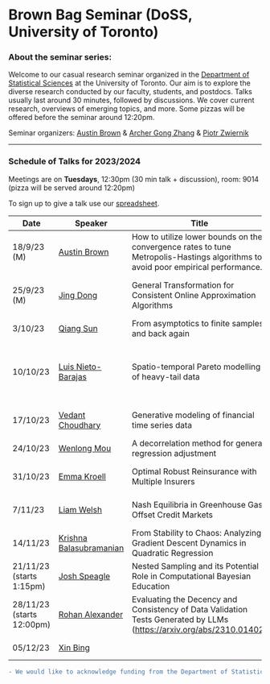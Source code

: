 # Brown Bag Seminar (DoSS, University of Toronto)


### About the seminar series:

Welcome to our casual research seminar organized in the [Department of Statistical Sciences](https://www.statistics.utoronto.ca) at the University of Toronto. Our aim is to explore the diverse research conducted by our faculty, students, and postdocs. Talks usually last around 30 minutes, followed by discussions. We cover current research, overviews of emerging topics, and more. Some pizzas will be offered before the seminar around 12:20pm. 

Seminar organizers: [Austin Brown](https://austindavidbrown.github.io) & [Archer Gong Zhang](https://gozhang.github.io) & [Piotr Zwiernik](https://pzwiernik.github.io/) 

***


### Schedule of Talks for 2023/2024

Meetings are on **Tuesdays**, 12:30pm (30 min talk + discussion), room: 9014
(pizza will be served around 12:20pm)

To sign up to give a talk use our [spreadsheet](https://docs.google.com/spreadsheets/d/1jehHvf0QCG2Udc-gZsMIl6pLYsxyoAYFPcnJWDQhCUY/edit#gid=0).

| Date | Speaker | Title | Remarks |
|-|-|-|-|
| 18/9/23 (M) | [Austin Brown](https://austindavidbrown.github.io) | How to utilize lower bounds on the convergence rates to tune Metropolis-Hastings algorithms to avoid poor empirical performance. | Internal speaker |
| 25/9/23 (M) | [Jing Dong](https://jingdong00.github.io/) | General Transformation for Consistent Online Approximation Algorithms | External speaker invited by [Qiang Sun](https://sites.google.com/view/qsun) |
| 3/10/23| [Qiang Sun](https://sites.google.com/view/qsun) | From asymptotics to finite samples, and back again | Internal speaker |
| 10/10/23| [Luis Nieto-Barajas](https://gente.itam.mx/lnieto/index.html) | Spatio-temporal Pareto modelling of heavy-tail data | Luis is a visiting professor from ITAM-Mexico |
| 17/10/23| [Vedant Choudhary](https://www.statistics.utoronto.ca/people/directories/graduate-students/vedant-choudhary) | Generative modeling of financial time series data | PhD student at DoSS |
| 24/10/23| [Wenlong Mou](https://mouwenlong.github.io/) | A decorrelation method for general regression adjustment | Internal speaker |
| 31/10/23| [Emma Kroell](https://www.emmakroell.ca/) | Optimal Robust Reinsurance with Multiple Insurers | PhD student at DoSS |
| 7/11/23| [Liam Welsh](https://www.statistics.utoronto.ca/people/directories/graduate-students/liam-welsh) | Nash Equilibria in Greenhouse Gas Offset Credit Markets | PhD student at DoSS |
| 14/11/23| [Krishna Balasubramanian](https://sites.google.com/view/kriznakumar/home) | From Stability to Chaos: Analyzing Gradient Descent Dynamics in Quadratic Regression | A guest from UC Davis |
| 21/11/23 (starts 1:15pm)| [Josh Speagle](https://joshspeagle.com/) | Nested Sampling and its Potential Role in Computational Bayesian Education| Internal speaker |
| 28/11/23 (starts 12:00pm)| [Rohan Alexander](https://rohanalexander.com/) | Evaluating the Decency and Consistency of Data Validation Tests Generated by LLMs (https://arxiv.org/abs/2310.01402) | Internal speaker, Information and DoSS |
| 05/12/23| [Xin Bing](https://sites.coecis.cornell.edu/xinbing/) |  | Internal speaker |



```diff
- We would like to acknowledge funding from the Department of Statistical Sciences. 
```
